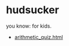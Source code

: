 # hudsucker
you know: for kids.


* [arithmetic_quiz.html](http://htmlpreview.github.io/?https://github.com/maxlevy-rakuten/hudsucker/blob/main/arithmetic_quiz.html)
